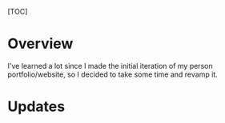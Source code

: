 [TOC]

# Overview
I've learned a lot since I made the initial iteration of my person portfolio/website, so I decided to take some time and revamp it.

# Updates 
